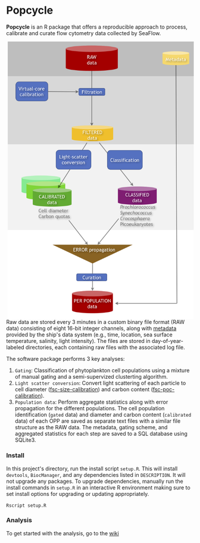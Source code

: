 Popcycle
========
**Popcycle** is an R package that offers a reproducible approach to process, calibrate and curate flow cytometry data collected by SeaFlow.

<img src="documentation/images/seaflow-workflow.png?raw=true" alt="Popcycle workflow"
	title="Popcycle workflow" align="right" style="float" width="500">
Raw  data are stored every 3 minutes in a custom binary file format (RAW data) consisting of eight 16-bit integer channels, along with [metadata](https://github.com/armbrustlab/seaflow-sfl) provided by the ship's data system (e.g., time, location, sea surface temperature, salinity, light intensity). The files are stored in day-of-year-labeled directories, each containing raw files with the associated log file. 

The software package performs 3 key analyses:
1. ```Gating```: Classification of phytoplankton cell populations using a mixture of manual gating and a semi-supervized clusterting algorithm.
2. ```Light scatter conversion```: Convert light scattering of each particle to cell diameter ([fsc-size-calibration](https://github.com/armbrustlab/fsc-size-calibration)) and carbon content ([fsc-poc-calibration](https://github.com/armbrustlab/fsc-poc-calibration)).
3. ```Population data```: Perform aggregate statistics along with error propagation for the different populations.
The cell population identification (```gated``` data) and diameter and carbon content (```calibrated``` data) of each OPP are saved as separate text files with a similar file structure as the RAW data. The metadata, gating scheme, and aggregated statistics for each step are saved to a SQL database using SQLite3.

### Install
In this project's directory, run the install script `setup.R`. This will install `devtools`, `BiocManager`, and any dependencies listed in `DESCRIPTION`. It will not upgrade any packages. To upgrade dependencies, manually run the install commands in `setup.R` in an interactive R environment making sure to set install options for upgrading or updating appropriately.

```
Rscript setup.R
```

### Analysis
To get started with the analysis, go to the [wiki](https://github.com/armbrustlab/popcycle/wiki/SeaFlow-data-analysis-tutorial)
